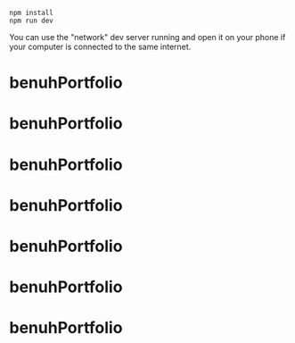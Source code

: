 ```
npm install
npm run dev
```

You can use the "network" dev server running and open it on your phone if your computer is connected to the same internet.
# benuhPortfolio
# benuhPortfolio
# benuhPortfolio
# benuhPortfolio
# benuhPortfolio
# benuhPortfolio
# benuhPortfolio
